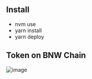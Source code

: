 ## Install
- nvm use
- yarn install
- yarn deploy

## Token on BNW Chain
![image](https://github.com/user-attachments/assets/ce2997ee-dced-4c64-a986-6acff6d3f9d2)
